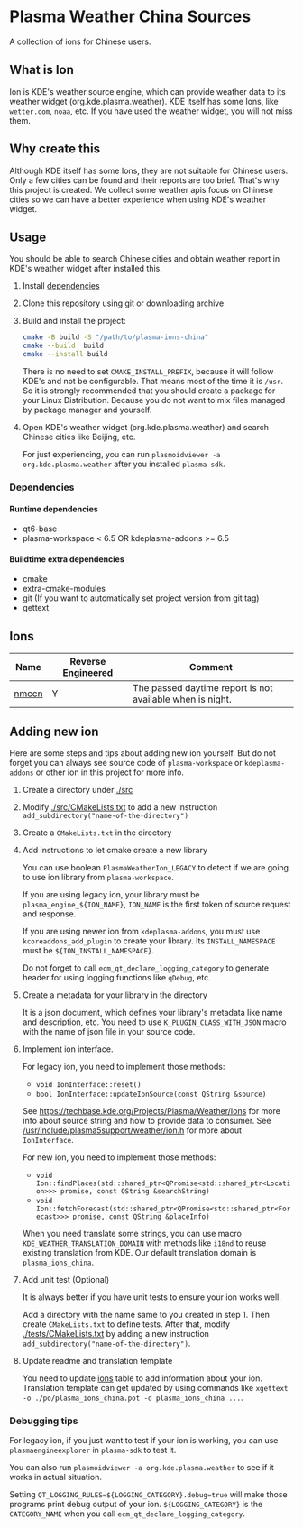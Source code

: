 # Plasma Weather China Sources

A collection of ions for Chinese users.

## What is Ion

Ion is KDE's weather source engine, which can provide weather data to its weather widget (org.kde.plasma.weather).
KDE itself has some Ions, like `wetter.com`, `noaa`, etc. If you have used the weather widget, you will not miss them.

## Why create this

Although KDE itself has some Ions, they are not suitable for Chinese users. Only a few cities can be found and their reports are too brief.
That's why this project is created. We collect some weather apis focus on Chinese cities so we can have a better experience when using KDE's weather widget.

## Usage

You should be able to search Chinese cities and obtain weather report in KDE's weather widget after installed this.

1. Install [dependencies](#dependencies)
2. Clone this repository using git or downloading archive
3. Build and install the project:

   ```bash
   cmake -B build -S "/path/to/plasma-ions-china"
   cmake --build  build
   cmake --install build
   ```
   There is no need to set `CMAKE_INSTALL_PREFIX`, because it will follow KDE's and not be configurable. That means most of the time it is `/usr`.
   So it is strongly recommended that you should create a package for your Linux Distribution.
   Because you do not want to mix files managed by package manager and yourself.

4. Open KDE's weather widget (org.kde.plasma.weather) and search Chinese cities like Beijing, etc.

   For just experiencing, you can run `plasmoidviewer -a org.kde.plasma.weather` after you installed `plasma-sdk`.

### Dependencies

#### Runtime dependencies

- qt6-base
- plasma-workspace < 6.5 OR kdeplasma-addons >= 6.5

#### Buildtime extra dependencies

- cmake
- extra-cmake-modules
- git (If you want to automatically set project version from git tag)
- gettext

## Ions

|Name|Reverse Engineered|Comment|
|----|------------------|-------|
|[nmccn](./src/www.nmc.cn)|Y|The passed daytime report is not available when is night.|

## Adding new ion

Here are some steps and tips about adding new ion yourself.
But do not forget you can always see source code of `plasma-workspace` or `kdeplasma-addons` or other ion in this project for more info.

1. Create a directory under [./src](./src)
2. Modify [./src/CMakeLists.txt](./src/CMakeLists.txt) to add a new instruction `add_subdirectory("name-of-the-directory")`
3. Create a `CMakeLists.txt` in the directory
4. Add instructions to let cmake create a new library

   You can use boolean `PlasmaWeatherIon_LEGACY` to detect if we are going to use ion library from `plasma-workspace`.

   If you are using legacy ion, your library must be `plasma_engine_${ION_NAME}`, `ION_NAME` is the first token of source request and response.

   If you are using newer ion from `kdeplasma-addons`, you must use `kcoreaddons_add_plugin` to create your library.
   Its `INSTALL_NAMESPACE` must be `${ION_INSTALL_NAMESPACE}`.

   Do not forget to call `ecm_qt_declare_logging_category` to generate header for using logging functions like `qDebug`, etc.

5. Create a metadata for your library in the directory

   It is a json document, which defines your library's metadata like name and description, etc.
   You need to use `K_PLUGIN_CLASS_WITH_JSON` macro with the name of json file in your source code.

6. Implement ion interface.

   For legacy ion, you need to implement those methods:

   - `void IonInterface::reset()`
   - `bool IonInterface::updateIonSource(const QString &source)`

   See https://techbase.kde.org/Projects/Plasma/Weather/Ions for more info about source string and how to provide data to consumer.
   See [/usr/include/plasma5support/weather/ion.h](/usr/include/plasma5support/weather/ion.h) for more about `IonInterface`.

   For new ion, you need to implement those methods:

   - `void Ion::findPlaces(std::shared_ptr<QPromise<std::shared_ptr<Location>>> promise, const QString &searchString)`
   - `void Ion::fetchForecast(std::shared_ptr<QPromise<std::shared_ptr<Forecast>>> promise, const QString &placeInfo)`

   When you need translate some strings, you can use macro `KDE_WEATHER_TRANSLATION_DOMAIN` with methods like `i18nd` to reuse existing translation from KDE.
   Our default translation domain is `plasma_ions_china`.

7. Add unit test (Optional)

   It is always better if you have unit tests to ensure your ion works well.

   Add a directory with the name same to you created in step 1.
   Then create `CMakeLists.txt` to define tests.
   After that, modify [./tests/CMakeLists.txt](./tests/CMakeLists.txt) by adding a new instruction `add_subdirectory("name-of-the-directory")`.

8. Update readme and translation template

   You need to update [ions](#ions) table to add information about your ion.
   Translation template can get updated by using commands like `xgettext -o ./po/plasma_ions_china.pot -d plasma_ions_china ...`. 

### Debugging tips

   For legacy ion, if you just want to test if your ion is working, you can use `plasmaengineexplorer` in `plasma-sdk` to test it.

   You can also run `plasmoidviewer -a org.kde.plasma.weather` to see if it works in actual situation.

   Setting `QT_LOGGING_RULES=${LOGGING_CATEGORY}.debug=true` will make those programs print debug output of your ion.
   `${LOGGING_CATEGORY}` is the `CATEGORY_NAME` when you call `ecm_qt_declare_logging_category`.
